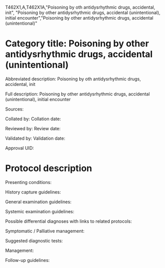 T462X1,A,T462X1A,"Poisoning by oth antidysrhythmic drugs, accidental, init", "Poisoning by other antidysrhythmic drugs, accidental (unintentional), initial encounter","Poisoning by other antidysrhythmic drugs, accidental (unintentional)"
# Category title: Poisoning by other antidysrhythmic drugs, accidental (unintentional)

Abbreviated description: Poisoning by oth antidysrhythmic drugs, accidental, init

Full description: Poisoning by other antidysrhythmic drugs, accidental (unintentional), initial encounter

Sources:

Collated by:
Collation date:

Reviewed by:
Review date:

Validated by:
Validation date:

Approval UID:

# Protocol description

Presenting conditions:

History capture guidelines:

General examination guidelines:

Systemic examination guidelines:

Possible differential diagnoses with links to related protocols:

Symptomatic / Palliative management:

Suggested diagnostic tests:

Management:

Follow-up guidelines:
